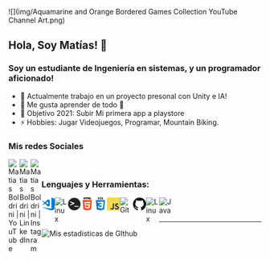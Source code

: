 ![](img/Aquamarine and Orange Bordered Games Collection YouTube Channel Art.png)
## Hola, Soy Matías! 👋
### Soy un  estudiante de Ingeniería en sistemas, y un programador aficionado!
- 🔭 Actualmente trabajo en un proyecto presonal con Unity e IA!
- 🌱 Me gusta aprender de todo 🤣
- 🥅 Objetivo 2021: Subir Mi primera app a playstore
- ⚡ Hobbies: Jugar Videojuegos, Programar, Mountain Biking.

### Mis redes Sociales

[<img align="left" alt="Matias Boldrini | YouTube" width="22px" src="https://cdn.jsdelivr.net/npm/simple-icons@v3/icons/youtube.svg" />][youtube]
[<img align="left" alt="Matias Boldrini | LinkedIn" width="22px" src="https://cdn.jsdelivr.net/npm/simple-icons@v3/icons/linkedin.svg" />][linkedin]
[<img align="left" alt="Matias Boldrini | Instagram" width="22px" src="https://cdn.jsdelivr.net/npm/simple-icons@v3/icons/instagram.svg" />][instagram]

<br />

### Lenguajes y Herramientas:

[<img align="left" alt="Visual Studio Code" width="26px" src="https://raw.githubusercontent.com/github/explore/80688e429a7d4ef2fca1e82350fe8e3517d3494d/topics/visual-studio-code/visual-studio-code.png" />][youtube]
[<img align="left" alt="Linux" width="26px" src="https://i.stack.imgur.com/9E2Gd.png" />][youtube]
[<img align="left" alt="BASH" width="26px" src="https://raw.githubusercontent.com/github/explore/80688e429a7d4ef2fca1e82350fe8e3517d3494d/topics/terminal/terminal.png" />][youtube]
[<img align="left" alt="HTML5" width="26px" src="https://raw.githubusercontent.com/github/explore/80688e429a7d4ef2fca1e82350fe8e3517d3494d/topics/html/html.png" />][youtube]
[<img align="left" alt="CSS3" width="26px" src="https://raw.githubusercontent.com/github/explore/80688e429a7d4ef2fca1e82350fe8e3517d3494d/topics/css/css.png" />][youtube]
[<img align="left" alt="JavaScript" width="26px" src="https://raw.githubusercontent.com/github/explore/80688e429a7d4ef2fca1e82350fe8e3517d3494d/topics/javascript/javascript.png" />][youtube]
[<img align="left" alt="Git" width="26px" src="https://cdn4.iconfinder.com/data/icons/logos-and-brands/512/267_Python_logo-512.png" />][youtube]
[<img align="left" alt="GitHub" width="26px" src="https://raw.githubusercontent.com/github/explore/78df643247d429f6cc873026c0622819ad797942/topics/github/github.png" />][youtube]

[<img align="left" alt="Linux" width="26px" src="https://cdn4.iconfinder.com/data/icons/proglyphs-free/512/Linux_-_Tux-512.png" />][youtube]

[<img align="left" alt="Java" width="26px" src="https://image.flaticon.com/icons/png/512/226/226777.png" />][youtube]




<br />
<br />

---


<img align="left" alt="Mis estadisticas de GIthub" src="https://github-readme-stats.vercel.app/api?username=ShadowFighter99&show_icons=true&hide_border=true" />

[website]: https://www.youtube.com/channel/UChnXf3O49gMiyDc_RhVcP7w
[youtube]: https://www.youtube.com/channel/UChnXf3O49gMiyDc_RhVcP7w
[instagram]: https://www.instagram.com/matibol_16/?hl=es-la
[linkedin]: https://www.linkedin.com/in/matías-boldrini-93b146192
